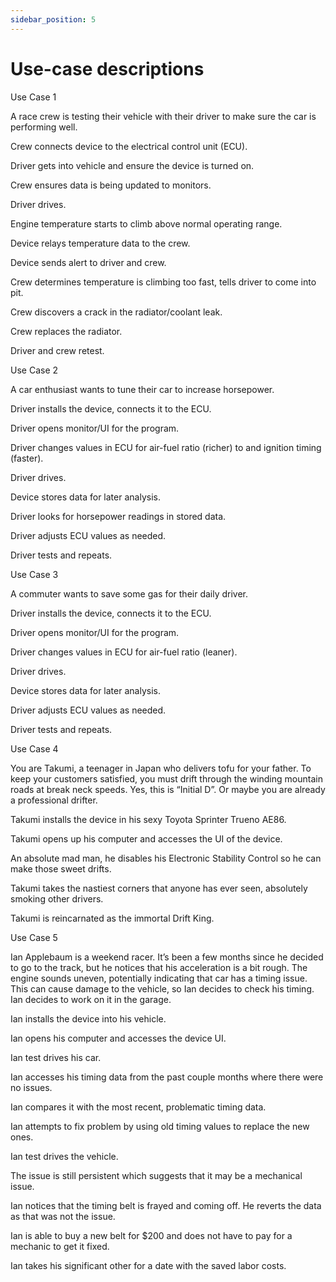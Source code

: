 ```yaml
---
sidebar_position: 5
---
```


# Use-case descriptions

Use Case 1 

A race crew is testing their vehicle with their driver to make sure the car is performing well. 

Crew connects device to the electrical control unit (ECU). 

Driver gets into vehicle and ensure the device is turned on. 

Crew ensures data is being updated to monitors. 

Driver drives. 

Engine temperature starts to climb above normal operating range. 

Device relays temperature data to the crew. 

Device sends alert to driver and crew. 

Crew determines temperature is climbing too fast, tells driver to come into pit. 

Crew discovers a crack in the radiator/coolant leak. 

Crew replaces the radiator. 

Driver and crew retest. 

 

 

 

Use Case 2 

A car enthusiast wants to tune their car to increase horsepower. 

Driver installs the device, connects it to the ECU. 

Driver opens monitor/UI for the program. 

Driver changes values in ECU for air-fuel ratio (richer) to and ignition timing (faster). 

Driver drives. 

Device stores data for later analysis. 

Driver looks for horsepower readings in stored data. 

Driver adjusts ECU values as needed. 

Driver tests and repeats. 

 

 

Use Case 3 

A commuter wants to save some gas for their daily driver. 

Driver installs the device, connects it to the ECU. 

Driver opens monitor/UI for the program. 

Driver changes values in ECU for air-fuel ratio (leaner). 

Driver drives. 

Device stores data for later analysis. 

Driver adjusts ECU values as needed. 

Driver tests and repeats. 

 

 

Use Case 4 

You are Takumi, a teenager in Japan who delivers tofu for your father. To keep your customers satisfied, you must drift through the winding mountain roads at break neck speeds. Yes, this is “Initial D”. Or maybe you are already a professional drifter. 

Takumi installs the device in his sexy Toyota Sprinter Trueno AE86. 

Takumi opens up his computer and accesses the UI of the device. 

An absolute mad man, he disables his Electronic Stability Control so he can make those sweet drifts. 

Takumi takes the nastiest corners that anyone has ever seen, absolutely smoking other drivers. 

Takumi is reincarnated as the immortal Drift King. 

 

 

 

 

 

 

 

 

 

 

 

 

 

Use Case 5 

 

Ian Applebaum is a weekend racer. It’s been a few months since he decided to go to the track, but he notices that his acceleration is a bit rough. The engine sounds uneven, potentially indicating that car has a timing issue. This can cause damage to the vehicle, so Ian decides to check his timing. Ian decides to work on it in the garage. 

Ian installs the device into his vehicle. 

Ian opens his computer and accesses the device UI. 

Ian test drives his car. 

Ian accesses his timing data from the past couple months where there were no issues. 

Ian compares it with the most recent, problematic timing data. 

Ian attempts to fix problem by using old timing values to replace the new ones. 

Ian test drives the vehicle. 

The issue is still persistent which suggests that it may be a mechanical issue. 

Ian notices that the timing belt is frayed and coming off. He reverts the data as that was not the issue. 

Ian is able to buy a new belt for $200 and does not have to pay for a mechanic to get it fixed. 

Ian takes his significant other for a date with the saved labor costs. 
